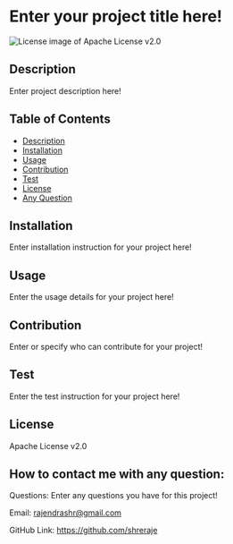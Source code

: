 # Enter your project title here!

<img src="https://img.shields.io/badge/License-Apache License v2.0-blue.svg" alt="License image of Apache License v2.0" />
  
  
## Description
Enter project description here!

## Table of Contents
* [Description](#description)
* [Installation](#installation)
* [Usage](#usage)
* [Contribution](#contribution)
* [Test](#test)
* [License](#license)
* [Any Question](#questions)

## Installation
Enter installation instruction for your project here!

## Usage
Enter the usage details for your project here!

## Contribution
Enter or specify who can contribute for your project!

## Test
Enter the test instruction for your project here!

## License
Apache License v2.0

## How to contact me with any question:

Questions:
Enter any questions you have for this project!

Email:
rajendrashr@gmail.com

GitHub Link:
https://github.com/shreraje

